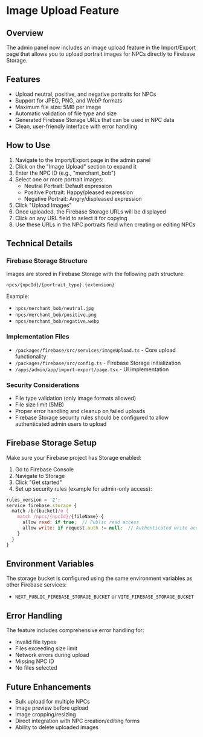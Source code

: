 # Image Upload Feature

## Overview
The admin panel now includes an image upload feature in the Import/Export page that allows you to upload portrait images for NPCs directly to Firebase Storage.

## Features
- Upload neutral, positive, and negative portraits for NPCs
- Support for JPEG, PNG, and WebP formats
- Maximum file size: 5MB per image
- Automatic validation of file type and size
- Generated Firebase Storage URLs that can be used in NPC data
- Clean, user-friendly interface with error handling

## How to Use

1. Navigate to the Import/Export page in the admin panel
2. Click on the "Image Upload" section to expand it
3. Enter the NPC ID (e.g., "merchant_bob")
4. Select one or more portrait images:
   - Neutral Portrait: Default expression
   - Positive Portrait: Happy/pleased expression
   - Negative Portrait: Angry/displeased expression
5. Click "Upload Images"
6. Once uploaded, the Firebase Storage URLs will be displayed
7. Click on any URL field to select it for copying
8. Use these URLs in the NPC portraits field when creating or editing NPCs

## Technical Details

### Firebase Storage Structure
Images are stored in Firebase Storage with the following path structure:
```
npcs/{npcId}/{portrait_type}.{extension}
```

Example:
- `npcs/merchant_bob/neutral.jpg`
- `npcs/merchant_bob/positive.png`
- `npcs/merchant_bob/negative.webp`

### Implementation Files
- `/packages/firebase/src/services/imageUpload.ts` - Core upload functionality
- `/packages/firebase/src/config.ts` - Firebase Storage initialization
- `/apps/admin/app/import-export/page.tsx` - UI implementation

### Security Considerations
- File type validation (only image formats allowed)
- File size limit (5MB)
- Proper error handling and cleanup on failed uploads
- Firebase Storage security rules should be configured to allow authenticated admin users to upload

## Firebase Storage Setup

Make sure your Firebase project has Storage enabled:

1. Go to Firebase Console
2. Navigate to Storage
3. Click "Get started"
4. Set up security rules (example for admin-only access):

```javascript
rules_version = '2';
service firebase.storage {
  match /b/{bucket}/o {
    match /npcs/{npcId}/{fileName} {
      allow read: if true;  // Public read access
      allow write: if request.auth != null;  // Authenticated write access
    }
  }
}
```

## Environment Variables
The storage bucket is configured using the same environment variables as other Firebase services:
- `NEXT_PUBLIC_FIREBASE_STORAGE_BUCKET` or `VITE_FIREBASE_STORAGE_BUCKET`

## Error Handling
The feature includes comprehensive error handling for:
- Invalid file types
- Files exceeding size limit
- Network errors during upload
- Missing NPC ID
- No files selected

## Future Enhancements
- Bulk upload for multiple NPCs
- Image preview before upload
- Image cropping/resizing
- Direct integration with NPC creation/editing forms
- Ability to delete uploaded images